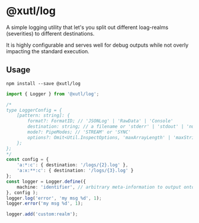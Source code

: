 # @xutl/log

A simple logging utility that let's you split out different loag-realms (severities) to different destinations.

It is highly configurable and serves well for debug outputs while not overly impacting the standard execution.

## Usage

`npm install --save @xutl/log`

```typescript
import { Logger } from '@xutl/log';

/*
type LoggerConfig = {
	[pattern: string]: {
		format?: FormatID; // 'JSONLog' | 'RawData' | 'Console'
		destination: string; // a filename or 'stderr' | 'stdout' | 'null'
		mode?: PipeModes; // 'STREAM' or 'SYNC'
		options?: Omit<Util.InspectOptions, 'maxArrayLength' | 'maxStringLength' | 'breakLength' | 'compact'>;
	};
};
*/
const config = {
	'a:*:c': { destination: '/logs/{2}.log' },
	'a:x:**:c': { destination: '/logs/{3}.log' }
};
const logger = Logger.define({
	machine: 'identifier', // arbitrary meta-information to output onto each logline
}, config );
logger.log('error', 'my msg %d', 1);
logger.error('my msg %d', 1);

logger.add('custom:realm');
```
